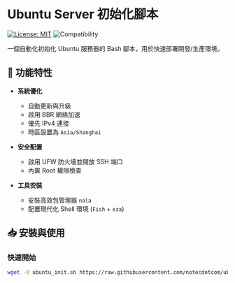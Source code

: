 # Ubuntu Server 初始化腳本

[![License: MIT](https://img.shields.io/badge/License-MIT-blue.svg)](https://opensource.org/licenses/MIT)
![Compatibility](https://img.shields.io/badge/Tested_on-Ubuntu_24.04_LTS-green)

一個自動化初始化 Ubuntu 服務器的 Bash 腳本，用於快速部署開發/生產環境。

## 🚀 功能特性

- **系統優化**
  - 自動更新與升級
  - 啟用 BBR 網絡加速
  - 優先 IPv4 連接
  - 時區設置為 `Asia/Shanghai`

- **安全配置**
  - 啟用 UFW 防火墻並開放 SSH 端口
  - 內置 Root 權限檢查

- **工具安裝**
  - 安裝高效包管理器 `nala`
  - 配置現代化 Shell 環境 (`Fish` + `eza`)

## 📥 安裝與使用

### 快速開始
```bash
wget -O ubuntu_init.sh https://raw.githubusercontent.com/notecdotcom/ubuntu-inti/main/ubuntu_init.sh && chmod +x ubuntu_init.sh && sudo ./ubuntu_init.sh
